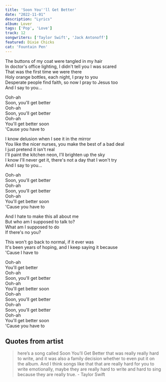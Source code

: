 ```yaml
---
title: 'Soon You''ll Get Better'
date: "2022-11-01"
description: "Lyrics"
album: Lover
tags: ['Pop', 'Love']
track: 12
songwriters: ['Taylor Swift', 'Jack Antonoff']
featured: Dixie Chicks
cat: 'Fountain Pen'
--- 
```

<p className="verse-one">
The buttons of my coat were tangled in my hair <br />
In doctor's office lighting, I didn't tell you I was scared <br />
That was the first time we were there <br />
Holy orange bottles, each night, I pray to you <br />
Desperate people find faith, so now I pray to Jesus too <br />
And I say to you... <br />
</p>
<p className="chorus">
Ooh-ah <br />
Soon, you'll get better <br />
Ooh-ah <br />
Soon, you'll get better <br />
Ooh-ah <br />
You'll get better soon <br />
'Cause you have to <br />
</p>
<p className="verse-two">
I know delusion when I see it in the mirror <br />
You like the nicer nurses, you make the best of a bad deal <br />
I just pretend it isn't real <br />
I'll paint the kitchen neon, I'll brighten up the sky <br />
I know I'll never get it, there's not a day that I won't try <br />
And I say to you... <br />
</p>
<p className="chorus">
Ooh-ah <br />
Soon, you'll get better <br />
Ooh-ah <br />
Soon, you'll get better <br />
Ooh-ah <br />
You'll get better soon <br />
'Cause you have to <br />
</p>
<p className="bridge fave">
And I hate to make this all about me <br />
But who am I supposed to talk to? <br />
What am I supposed to do <br />
If there's no you? <br />
</p>
<p className="pre-chorus">
This won't go back to normal, if it ever was <br />
It's been years of hoping, and I keep saying it because <br />
'Cause I have to <br />
</p>
<p className="chorus">
Ooh-ah <br />
You'll get better <br />
Ooh-ah <br />
Soon, you'll get better <br />
Ooh-ah <br />
You'll get better soon <br />
Ooh-ah <br />
Soon, you'll get better <br />
Ooh-ah <br />
Soon, you'll get better <br />
Ooh-ah <br />
You'll get better soon <br />
'Cause you have to <br />
</p>


## Quotes from artist

<blockquote>
here’s a song called Soon You’ll Get Better that was really really hard to write, and it was also a family decision whether to even put it on the album. And I think songs like that that are really hard for you to write emotionally, maybe they are really hard to write and hard to sing because they are really true. - Taylor Swift
</blockquote>
